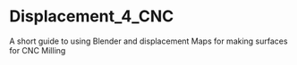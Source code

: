 # Displacement_4_CNC
A short guide to using Blender and displacement Maps for making surfaces for CNC Milling
